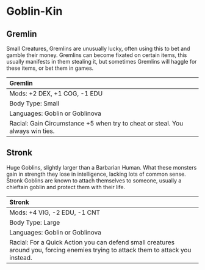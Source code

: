 # Goblin-Kin


## Gremlin

Small Creatures, Gremlins are unusually lucky, often using this to bet and
gamble their money. Gremlins can become fixated on certain items, this usually
manifests in them stealing it, but sometimes Gremlins will haggle for these
items, or bet them in games.

| Gremlin                                                                      |
|:-----------------------------------------------------------------------------|
| Mods: +2 DEX, +1 COG, -1 EDU                                                 |
| Body Type: Small                                                             |
| Languages: Goblin or Goblinova                                               |
| Racial: Gain Circumstance +5 when try to cheat or steal. You always win ties.|


## Stronk

Huge Goblins, slightly larger than a Barbarian Human. What these monsters gain
in strength they lose in intelligence, lacking lots of common sense. Stronk
Goblins are known to attach themselves to someone, usually a chieftain goblin
and protect them with their life.

| Stronk                                                                       |
|:-----------------------------------------------------------------------------|
| Mods: +4 VIG, -2 EDU, -1 CNT                                                 |
| Body Type: Large                                                             |
| Languages: Goblin or Goblinova                                               |
| Racial: For a Quick Action you can defend small creatures around you, forcing enemies trying to attack them to attack you instead. |

